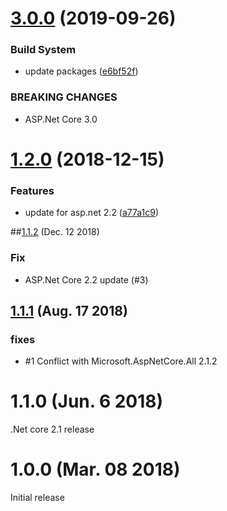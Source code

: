 # [3.0.0](https://github.com/aguacongas/Identity.Redis/compare/2.0.0...3.0.0) (2019-09-26)


### Build System

* update packages ([e6bf52f](https://github.com/aguacongas/Identity.Redis/commit/e6bf52f))


### BREAKING CHANGES

* ASP.Net Core 3.0

# [1.2.0](https://github.com/aguacongas/Identity.Redis/compare/1.1.2...1.2.0) (2018-12-15)


### Features

* update for asp.net 2.2 ([a77a1c9](https://github.com/aguacongas/Identity.Redis/commit/a77a1c9))

##[1.1.2](https://github.com/aguacongas/Identity.Redis/releases/edtagit/1.1.2#) (Dec. 12 2018)

### Fix

- ASP.Net Core 2.2 update (#3) 

## [1.1.1](https://github.com/aguacongas/Identity.Redis/releases/edtagit/1.1.2#) (Aug. 17 2018)

### fixes

* #1 Conflict with Microsoft.AspNetCore.All 2.1.2


# 1.1.0 (Jun. 6 2018)

.Net core 2.1 release

# 1.0.0 (Mar. 08 2018)

Initial release
